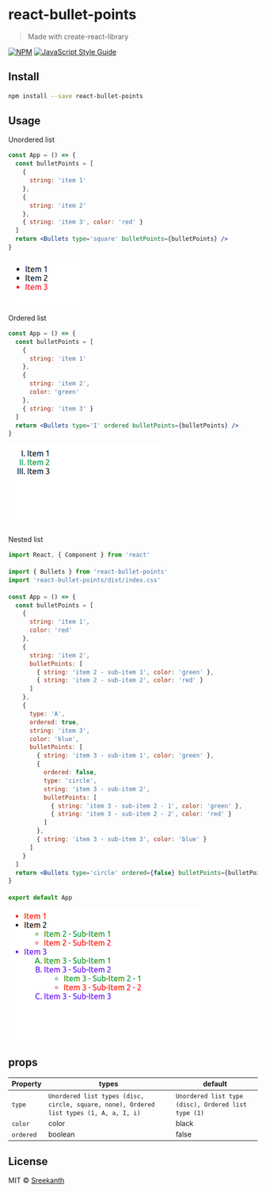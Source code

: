 # react-bullet-points

> Made with create-react-library

[![NPM](https://img.shields.io/npm/v/react-bullet-points.svg)](https://www.npmjs.com/package/react-bullet-points) [![JavaScript Style Guide](https://img.shields.io/badge/code_style-standard-brightgreen.svg)](https://standardjs.com)

## Install

```bash
npm install --save react-bullet-points
```

## Usage

Unordered list

```jsx
const App = () => {
  const bulletPoints = [
    {
      string: 'item 1'
    },
    {
      string: 'item 2'
    },
    { string: 'item 3', color: 'red' }
  ]
  return <Bullets type='square' bulletPoints={bulletPoints} />
}
```

![This is an image](/assets/img2.png)

Ordered list

```jsx
const App = () => {
  const bulletPoints = [
    {
      string: 'item 1'
    },
    {
      string: 'item 2',
      color: 'green'
    },
    { string: 'item 3' }
  ]
  return <Bullets type='I' ordered bulletPoints={bulletPoints} />
}
```

![This is an image](/assets/img3.png)

Nested list

```jsx
import React, { Component } from 'react'

import { Bullets } from 'react-bullet-points'
import 'react-bullet-points/dist/index.css'

const App = () => {
  const bulletPoints = [
    {
      string: 'item 1',
      color: 'red'
    },
    {
      string: 'item 2',
      bulletPoints: [
        { string: 'item 2 - sub-item 1', color: 'green' },
        { string: 'item 2 - sub-item 2', color: 'red' }
      ]
    },
    {
      type: 'A',
      ordered: true,
      string: 'item 3',
      color: 'blue',
      bulletPoints: [
        { string: 'item 3 - sub-item 1', color: 'green' },
        {
          ordered: false,
          type: 'circle',
          string: 'item 3 - sub-item 2',
          bulletPoints: [
            { string: 'item 3 - sub-item 2 - 1', color: 'green' },
            { string: 'item 3 - sub-item 2 - 2', color: 'red' }
          ]
        },
        { string: 'item 3 - sub-item 3', color: 'blue' }
      ]
    }
  ]
  return <Bullets type='circle' ordered={false} bulletPoints={bulletPoints} />
}

export default App
```

![This is an image](/assets/img1.png)

## props

| Property  | types                                                                                   | default                                             |
| --------- | --------------------------------------------------------------------------------------- | --------------------------------------------------- |
| `type`    | `Unordered list types (disc, circle, square, none), Ordered list types (1, A, a, I, i)` | `Unordered list type (disc), Ordered list type (1)` |
| `color`   | color                                                                                   | black                                               |
| `ordered` | boolean                                                                                 | false                                               |

## License

MIT © [Sreekanth](https://github.com/SreekanthQburst)
